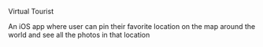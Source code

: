 Virtual Tourist

An iOS app where user can pin their favorite location on the map around the world and see all the photos in that location
